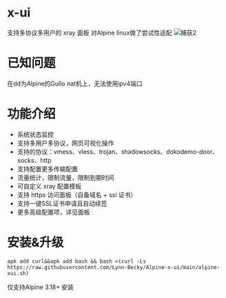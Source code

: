# x-ui

支持多协议多用户的 xray 面板
对Alpine linux做了尝试性适配
![捕获2](https://github.com/Lynn-Becky/Alpine-x-ui/assets/60915579/b823282b-d88d-4588-a2b4-89148bee0856)

# 已知问题
在dd为Alpine的Gullo nat机上，无法使用ipv4端口
# 功能介绍

- 系统状态监控
- 支持多用户多协议，网页可视化操作
- 支持的协议：vmess、vless、trojan、shadowsocks、dokodemo-door、socks、http
- 支持配置更多传输配置
- 流量统计，限制流量，限制到期时间
- 可自定义 xray 配置模板
- 支持 https 访问面板（自备域名 + ssl 证书）
- 支持一键SSL证书申请且自动续签
- 更多高级配置项，详见面板

# 安装&升级

```
apk add curl&&apk add bash && bash <(curl -Ls https://raw.githubusercontent.com/Lynn-Becky/Alpine-x-ui/main/alpine-xui.sh)
```
仅支持Alpine 3.18+ 安装
